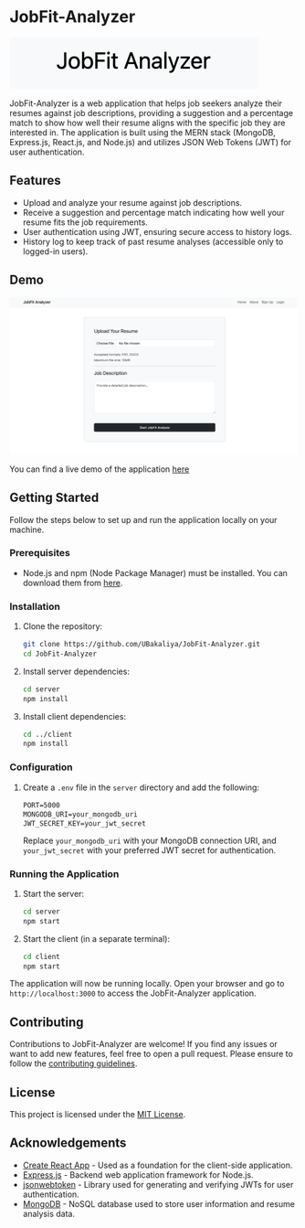 # JobFit-Analyzer

![JobFit-Analyzer Logo](images/JobFit-Analyzer-Logo.png)

JobFit-Analyzer is a web application that helps job seekers analyze their resumes against job descriptions, providing a suggestion and a percentage match to show how well their resume aligns with the specific job they are interested in. The application is built using the MERN stack (MongoDB, Express.js, React.js, and Node.js) and utilizes JSON Web Tokens (JWT) for user authentication.

## Features

- Upload and analyze your resume against job descriptions.
- Receive a suggestion and percentage match indicating how well your resume fits the job requirements.
- User authentication using JWT, ensuring secure access to history logs.
- History log to keep track of past resume analyses (accessible only to logged-in users).

## Demo

![JobFit-Analyzer Demo](images/JobFit-Analyzer-Home.png)

You can find a live demo of the application [here](https://jobfitanalyzer.netlify.app/)

## Getting Started

Follow the steps below to set up and run the application locally on your machine.

### Prerequisites

- Node.js and npm (Node Package Manager) must be installed. You can download them from [here](https://nodejs.org/).

### Installation

1. Clone the repository:

   ```bash
   git clone https://github.com/UBakaliya/JobFit-Analyzer.git
   cd JobFit-Analyzer
   ```

2. Install server dependencies:

   ```bash
   cd server
   npm install
   ```

3. Install client dependencies:

   ```bash
   cd ../client
   npm install
   ```

### Configuration

1. Create a `.env` file in the `server` directory and add the following:

   ```env
   PORT=5000
   MONGODB_URI=your_mongodb_uri
   JWT_SECRET_KEY=your_jwt_secret
   ```

   Replace `your_mongodb_uri` with your MongoDB connection URI, and `your_jwt_secret` with your preferred JWT secret for authentication.

### Running the Application

1. Start the server:

   ```bash
   cd server
   npm start
   ```

2. Start the client (in a separate terminal):

   ```bash
   cd client
   npm start
   ```

The application will now be running locally. Open your browser and go to `http://localhost:3000` to access the JobFit-Analyzer application.

## Contributing

Contributions to JobFit-Analyzer are welcome! If you find any issues or want to add new features, feel free to open a pull request. Please ensure to follow the [contributing guidelines](CONTRIBUTING.md).

## License

This project is licensed under the [MIT License](LICENSE).

## Acknowledgements

- [Create React App](https://github.com/facebook/create-react-app) - Used as a foundation for the client-side application.
- [Express.js](https://expressjs.com/) - Backend web application framework for Node.js.
- [jsonwebtoken](https://www.npmjs.com/package/jsonwebtoken) - Library used for generating and verifying JWTs for user authentication.
- [MongoDB](https://www.mongodb.com/) - NoSQL database used to store user information and resume analysis data.
